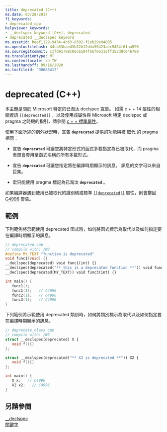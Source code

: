 ```yaml
---
title: deprecated (C++)
ms.date: 03/28/2017
f1_keywords:
- deprecated_cpp
helpviewer_keywords:
- __declspec keyword [C++], deprecated
- deprecated __declspec keyword
ms.assetid: beef1129-9434-4cb3-8392-f1eb29e04805
ms.openlocfilehash: 44cb33bae43b32b12dda95423aec5484f61aa596
ms.sourcegitcommit: c1fd917a8c06c6504f66f66315ff352d0c046700
ms.translationtype: MT
ms.contentlocale: zh-TW
ms.lasthandoff: 09/16/2020
ms.locfileid: "90683412"
---
```

# <a name="deprecated-c"></a>deprecated (C++)

本主題是關於 Microsoft 特定的已淘汰 declspec 宣告。 如需 c + + 14 屬性的相關資訊 `[[deprecated]]` ，以及使用該屬性與 Microsoft 特定 declspec 或 pragma 之時機的指引，請參閱 [c + + 標準屬性](attributes.md)。

使用下面所述的例外狀況時，宣告 **`deprecated`** 提供的功能與被 [取代](../preprocessor/deprecated-c-cpp.md) 的 pragma 相同：

- 宣告 **`deprecated`** 可讓您將特定形式的函式多載指定為已被取代，而 pragma 表單會套用至函式名稱的所有多載形式。

- 宣告 **`deprecated`** 可讓您指定將在編譯時期顯示的訊息。 訊息的文字可以來自巨集。

- 宏只能使用 pragma 標記為已淘汰 **`deprecated`** 。

如果編譯器遇到使用已被取代的識別碼或標準 [`[[deprecated]]`](attributes.md) 屬性，則會擲回 [C4996](../error-messages/compiler-warnings/compiler-warning-level-3-c4996.md) 警告。

## <a name="examples"></a>範例

下列範例將示範使用 deprecated 函式時，如何將函式標示為取代以及如何指定要在編譯時期顯示的訊息。

```cpp
// deprecated.cpp
// compile with: /W3
#define MY_TEXT "function is deprecated"
void func1(void) {}
__declspec(deprecated) void func1(int) {}
__declspec(deprecated("** this is a deprecated function **")) void func2(int) {}
__declspec(deprecated(MY_TEXT)) void func3(int) {}

int main() {
   func1();
   func1(1);   // C4996
   func2(1);   // C4996
   func3(1);   // C4996
}
```

下列範例將示範使用 deprecated 類別時，如何將類別標示為取代以及如何指定要在編譯時期顯示的訊息。

```cpp
// deprecate_class.cpp
// compile with: /W3
struct __declspec(deprecated) X {
   void f(){}
};

struct __declspec(deprecated("** X2 is deprecated **")) X2 {
   void f(){}
};

int main() {
   X x;   // C4996
   X2 x2;   // C4996
}
```

## <a name="see-also"></a>另請參閱

[__declspec](../cpp/declspec.md)<br/>
[關鍵字](../cpp/keywords-cpp.md)
